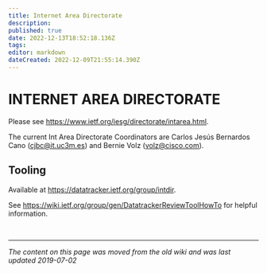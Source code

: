 ```yaml
---
title: Internet Area Directorate
description: 
published: true
date: 2022-12-13T18:52:18.136Z
tags: 
editor: markdown
dateCreated: 2022-12-09T21:55:14.390Z
---
```


# INTERNET AREA DIRECTORATE

Please see https://www.ietf.org/iesg/directorate/intarea.html.

The current Int Area Directorate Coordinators are Carlos Jesús Bernardos Cano (​cjbc@it.uc3m.es) and Bernie Volz (​volz@cisco.com).

## Tooling

Available at https://datatracker.ietf.org/group/intdir.

See https://wiki.ietf.org/group/gen/DatatrackerReviewToolHowTo for helpful information.





&nbsp; 
&nbsp; 
&nbsp; 

---

*The content on this page was moved from the old wiki and was last updated 2019-07-02*